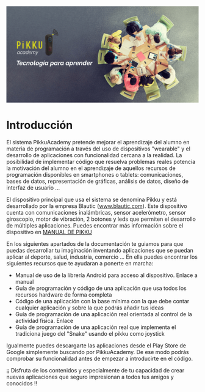 <div style="text-align:center"><img src="images/portada-es.png"/></div>

# Introducción

El sistema PikkuAcademy pretende mejorar el aprendizaje del alumno en materia de programación a través del uso de dispositivos "wearable" y el desarrollo de aplicaciones con funcionalidad cercana a la realidad. La posibilidad de implementar código que resuelva problemas reales potencia la motivación del alumno en el aprendizaje de aquellos recursos de programación disponibles en smartphones o tablets: comunicaciones, bases de datos, representación de gráficas, análisis de datos, diseño de interfaz de usuario ...

El dispositivo principal que usa el sistema se denomina Pikku y está desarrollado por la empresa Blautic (www.blautic.com). Este dispositivo cuenta con comunicaciones inalámbricas, sensor acelerómetro, sensor giroscopio, motor de vibración, 2 botones y leds que permiten el desarrollo de múltiples aplicaciones. Puedes encontrar más información sobre el dispositivo en [MANUAL DE PIKKU](/manual.md)

En los siguientes apartados de la documentación te guiamos para que puedas desarrollar tu imaginación inventando aplicaciones que se puedan aplicar al deporte, salud, industria, comercio ... En ella puedes encontrar los siguientes recursos que te ayudaran a ponerte en marcha:

* Manual de uso de la librería Android para acceso al dispositivo. Enlace a manual
* Guía de programación y código de una aplicación que usa todos los recursos hardware de forma completa
* Código de una aplicación con la base mínima con la que debe contar cualquier aplicación y sobre la que podrás añadir tus ideas
* Guía de programación de una aplicación real orientada al control de la actividad física. Enlace
* Guía de programación de una aplicación real que implementa el tradiciona juego del "Snake" usando el pikku como joystick

Igualmente puedes descargarte las aplicaciones desde el Play Store de Google simplemente buscando por PikkuAcademy. De ese modo podrás comprobar su funcionalidad antes de empezar a introducirte en el código.

¡¡ Disfruta de los contenidos y especialmente de tu capacidad de crear nuevas aplicaciones que seguro impresionan a todos tus amigos y conocidos !!
